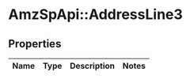 # AmzSpApi::AddressLine3

## Properties
Name | Type | Description | Notes
------------ | ------------- | ------------- | -------------

